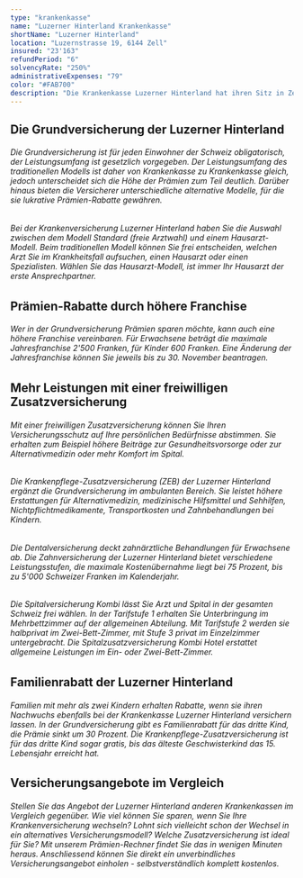 ```yaml
---
type: "krankenkasse"
name: "Luzerner Hinterland Krankenkasse"
shortName: "Luzerner Hinterland"
location: "Luzernstrasse 19, 6144 Zell"
insured: "23'163"
refundPeriod: "6"
solvencyRate: "250%"
administrativeExpenses: "79"
color: "#FAB700"
description: "Die Krankenkasse Luzerner Hinterland hat ihren Sitz in Zell und zählt rund 20'000 Mitglieder. Wie der Name andeutet, ist die Krankenversicherung stark in der Luzerner Landschaft verankert, ist insgesamt aber in zehn Kantonen tätig. Gegründet wurde sie bereits im Jahr 1905. Mehr über Leistungen und Prämien der traditionsreichen Krankenkasse erfahren Sie in unserem Versicherungs-Vergleich."
---
```


## Die Grundversicherung der Luzerner Hinterland

###### Die Grundversicherung ist für jeden Einwohner der Schweiz obligatorisch, der Leistungsumfang ist gesetzlich vorgegeben. Der Leistungsumfang des traditionellen Modells ist daher von Krankenkasse zu Krankenkasse gleich, jedoch unterscheidet sich die Höhe der Prämien zum Teil deutlich. Darüber hinaus bieten die Versicherer unterschiedliche alternative Modelle, für die sie lukrative Prämien-Rabatte gewähren.

###### Bei der Krankenversicherung Luzerner Hinterland haben Sie die Auswahl zwischen dem Modell Standard (freie Arztwahl) und einem Hausarzt-Modell. Beim traditionellen Modell können Sie frei entscheiden, welchen Arzt Sie im Krankheitsfall aufsuchen, einen Hausarzt oder einen Spezialisten. Wählen Sie das Hausarzt-Modell, ist immer Ihr Hausarzt der erste Ansprechpartner.

## Prämien-Rabatte durch höhere Franchise

###### Wer in der Grundversicherung Prämien sparen möchte, kann auch eine höhere Franchise vereinbaren. Für Erwachsene beträgt die maximale Jahresfranchise 2'500 Franken, für Kinder 600 Franken. Eine Änderung der Jahresfranchise können Sie jeweils bis zu 30. November beantragen.

## Mehr Leistungen mit einer freiwilligen Zusatzversicherung

###### Mit einer freiwilligen Zusatzversicherung können Sie Ihren Versicherungsschutz auf Ihre persönlichen Bedürfnisse abstimmen. Sie erhalten zum Beispiel höhere Beiträge zur Gesundheitsvorsorge oder zur Alternativmedizin oder mehr Komfort im Spital.

###### Die Krankenpflege-Zusatzversicherung (ZEB) der Luzerner Hinterland ergänzt die Grundversicherung im ambulanten Bereich. Sie leistet höhere Erstattungen für Alternativmedizin, medizinische Hilfsmittel und Sehhilfen, Nichtpflichtmedikamente, Transportkosten und Zahnbehandlungen bei Kindern.

###### Die Dentalversicherung deckt zahnärztliche Behandlungen für Erwachsene ab. Die Zahnversicherung der Luzerner Hinterland bietet verschiedene Leistungsstufen, die maximale Kostenübernahme liegt bei 75 Prozent, bis zu 5'000 Schweizer Franken im Kalenderjahr.

###### Die Spitalversicherung Kombi lässt Sie Arzt und Spital in der gesamten Schweiz frei wählen. In der Tarifstufe 1 erhalten Sie Unterbringung im Mehrbettzimmer auf der allgemeinen Abteilung. Mit Tarifstufe 2 werden sie halbprivat im Zwei-Bett-Zimmer, mit Stufe 3 privat im Einzelzimmer untergebracht. Die Spitalzusatzversicherung Kombi Hotel erstattet allgemeine Leistungen im Ein- oder Zwei-Bett-Zimmer.

## Familienrabatt der Luzerner Hinterland

###### Familien mit mehr als zwei Kindern erhalten Rabatte, wenn sie ihren Nachwuchs ebenfalls bei der Krankenkasse Luzerner Hinterland versichern lassen. In der Grundversicherung gibt es Familienrabatt für das dritte Kind, die Prämie sinkt um 30 Prozent. Die Krankenpflege-Zusatzversicherung ist für das dritte Kind sogar gratis, bis das älteste Geschwisterkind das 15. Lebensjahr erreicht hat.

## Versicherungsangebote im Vergleich

###### Stellen Sie das Angebot der Luzerner Hinterland anderen Krankenkassen im Vergleich gegenüber. Wie viel können Sie sparen, wenn Sie Ihre Krankenversicherung wechseln? Lohnt sich vielleicht schon der Wechsel in ein alternatives Versicherungsmodell? Welche Zusatzversicherung ist ideal für Sie? Mit unserem Prämien-Rechner findet Sie das in wenigen Minuten heraus. Anschliessend können Sie direkt ein unverbindliches Versicherungsangebot einholen - selbstverständlich komplett kostenlos.
